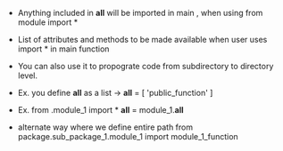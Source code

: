 - Anything included in __all__ will be imported in main , when using from module import *
- List of attributes and methods to be made available when user uses import * in main function
- You can also use it to propograte code from subdirectory to directory level.
- Ex. you define __all__ as a list ->
    __all__ = [
        'public_function'
    ] 
- Ex. 
from .module_1 import *
__all__ = module_1.__all__

- alternate way where we define entire path 
from package.sub_package_1.module_1 import module_1_function